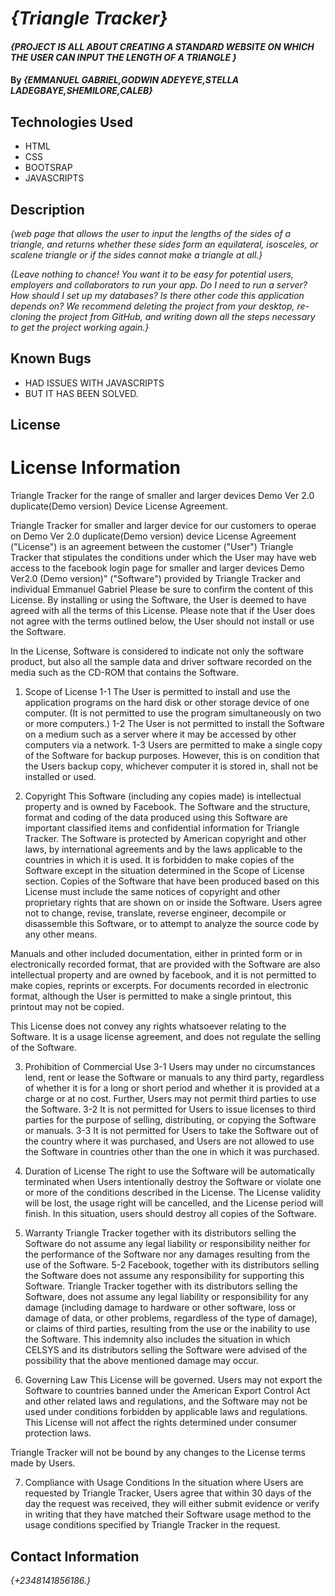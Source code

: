 # _{Triangle Tracker}_

#### _{PROJECT IS ALL ABOUT CREATING A STANDARD WEBSITE ON  WHICH THE USER CAN INPUT THE LENGTH OF A TRIANGLE }_

#### By _**{EMMANUEL GABRIEL,GODWIN ADEYEYE,STELLA LADEGBAYE,SHEMILORE,CALEB}**_

## Technologies Used

* HTML
* CSS
* BOOTSRAP
* JAVASCRIPTS

## Description

_{web page that allows the user to input the lengths of the sides of a triangle, and returns whether these sides form an equilateral, isosceles, or scalene triangle or if the sides cannot make a triangle at all.}_

<!-- ## Setup/Installation Requirements

* _This is a great place_
* _to list setup instructions_
* _in a simple_
* _easy-to-understand_
* _format_ -->

_{Leave nothing to chance! You want it to be easy for potential users, employers and collaborators to run your app. Do I need to run a server? How should I set up my databases? Is there other code this application depends on? We recommend deleting the project from your desktop, re-cloning the project from GitHub, and writing down all the steps necessary to get the project working again.}_

## Known Bugs

* HAD ISSUES WITH JAVASCRIPTS 
* BUT IT HAS BEEN SOLVED.

## License

# License Information
 Triangle Tracker for the range of smaller and larger devices Demo Ver 2.0 duplicate(Demo version) Device License 
Agreement.

  Triangle Tracker for smaller and larger device for our customers to operae on Demo Ver 2.0 duplicate(Demo version) device 
License Agreement ("License") is an agreement between the customer 
("User") Triangle Tracker that stipulates the conditions 
under which the User may have web access to the facebook login page for smaller and larger devices Demo Ver2.0 (Demo version)" ("Software") provided by Triangle Tracker and individual Emmanuel Gabriel
Please be sure to confirm the content of this License. By installing 
or using the Software, the User is deemed to have agreed with all the 
terms of this License. Please note that if the User does not agree 
with the terms outlined below, the User should not install or use the 
Software.

  In the License, Software is considered to indicate not only the 
software product, but also all the sample data and driver software 
recorded on the media such as the CD-ROM that contains the Software.

1. Scope of License 
1-1 The User is permitted to install and use the application programs 
on the hard disk or other storage device of one computer. (It is not 
permitted to use the program simultaneously on two or more 
computers.) 
1-2 The User is not permitted to install the Software on a medium 
such as a server where it may be accessed by other computers via a 
network. 
1-3 Users are permitted to make a single copy of the Software for 
backup purposes. However, this is on condition that the Users backup 
copy, whichever computer it is stored in, shall not be installed or 
used. 

2. Copyright 
  This Software (including any copies made) is intellectual property 
and is owned by Facebook. The Software and the structure, format and 
coding of the data produced using this Software are important 
classified items and confidential information for Triangle Tracker. The Software is protected by American copyright and other 
laws, by international agreements and by the laws applicable to the 
countries in which it is used. It is forbidden to make copies of the 
Software except in the situation determined in the Scope of License 
section. Copies of the Software that have been produced based on this 
License must include the same notices of copyright and other 
proprietary rights that are shown on or inside the Software. Users 
agree not to change, revise, translate, reverse engineer, decompile 
or disassemble this Software, or to attempt to analyze the source 
code by any other means. 

  Manuals and other included documentation, either in printed form or 
in electronically recorded format, that are provided with the 
Software are also intellectual property and are owned by facebook, and 
it is not permitted to make copies, reprints or excerpts. For 
documents recorded in electronic format, although the User is 
permitted to make a single printout, this printout may not be copied. 

  This License does not convey any rights whatsoever relating to the 
Software. It is a usage license agreement, and does not regulate the 
selling of the Software.

3. Prohibition of Commercial Use
3-1 Users may under no circumstances lend, rent or lease the Software 
or manuals to any third party, regardless of whether it is for a long 
or short period and whether it is provided at a charge or at no cost. 
Further, Users may not permit third parties to use the Software.
3-2 It is not permitted for Users to issue licenses to third parties 
for the purpose of selling, distributing, or copying the Software or 
manuals.
3-3 It is not permitted for Users to take the Software out of the 
country where it was purchased, and Users are not allowed to use the 
Software in countries other than the one in which it was purchased.

4. Duration of License 
  The right to use the Software will be automatically terminated when 
Users intentionally destroy the Software or violate one or more of 
the conditions described in the License. The License validity will be 
lost, the usage right will be cancelled, and the License period will 
finish. In this situation, users should destroy all copies of the 
Software. 

5. Warranty
Triangle Tracker together with its distributors selling the Software do 
not assume any legal liability or responsibility neither for the 
performance of the Software nor any damages resulting from the use of 
the Software.
5-2 Facebook, together with its distributors selling the Software does 
not assume any responsibility for supporting this Software.
Triangle Tracker together with its distributors selling the Software, does 
not assume any legal liability or responsibility for any damage 
(including damage to hardware or other software, loss or damage of 
data, or other problems, regardless of the type of damage), or claims 
of third parties, resulting from the use or the inability to use the 
Software. This indemnity also includes the situation in which CELSYS 
and its distributors selling the Software were advised of the 
possibility that the above mentioned damage may occur.

6. Governing Law 
  This License will be governed. Users may not export 
the Software to countries banned under the American Export Control 
Act and other related laws and regulations, and the Software may not 
be used under conditions forbidden by applicable laws and 
regulations. This License will not affect the rights determined under 
consumer protection laws.

 Triangle Tracker will not be bound by any changes to the License terms made 
by Users. 

7. Compliance with Usage Conditions 
  In the situation where Users are requested by Triangle Tracker, Users agree that within 30 days of the day the request was 
received, they will either submit evidence or verify in writing that 
they have matched their Software usage method to the usage conditions 
specified by Triangle Tracker in the request. 


## Contact Information

_{+2348141856186.}_